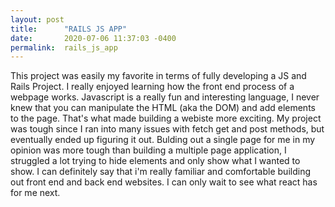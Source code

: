 ```yaml
---
layout: post
title:      "RAILS JS APP"
date:       2020-07-06 11:37:03 -0400
permalink:  rails_js_app
---
```



This project was easily my favorite in terms of fully developing a JS and Rails Project. I really enjoyed learning how the front end process of a webpage works. Javascript is a really fun and interesting language, I never knew that you can manipulate the HTML (aka the DOM) and add elements to the page. That's what made building a webiste more exciting. My project was tough since I ran into many issues with fetch get and post methods, but eventually ended up figuring it out. Bulding out a single page for me in my opinion was more tough than building a multiple page application, I struggled a lot trying to hide elements and only show what I wanted to show. I can definitely say that i'm really familiar and comfortable building out front end and back end websites. I can only wait to see what react has for me next. 
